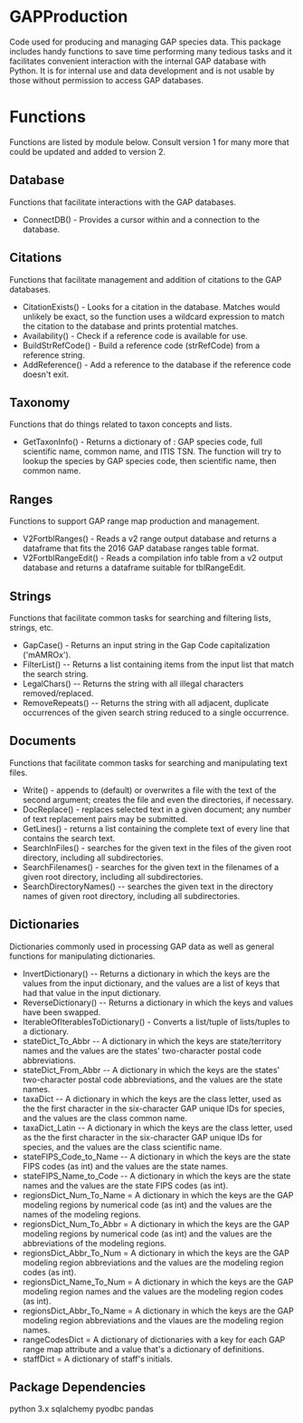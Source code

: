 # GAPProduction
Code used for producing and managing GAP species data.  This package includes handy functions to save time performing many tedious tasks and it facilitates convenient interaction with the internal GAP database with Python.  It is for internal use and data development and is not usable by those without permission to access GAP databases.

# Functions
Functions are listed by module below.  Consult version 1 for many more that could be updated and added to version 2.

## Database
Functions that facilitate interactions with the GAP databases.

* ConnectDB() - Provides a cursor within and a connection to the database.

## Citations
Functions that facilitate management and addition of citations to the GAP databases.

* CitationExists() - Looks for a citation in the database.  Matches would unlikely be exact, so the function uses a wildcard expression to match the citation to the database and prints protential matches.
* Availability() - Check if a reference code is available for use. 
* BuildStrRefCode() - Build a reference code (strRefCode) from a reference string.
* AddReference() - Add a reference to the database if the reference code doesn't exit.

## Taxonomy
Functions that do things related to taxon concepts and lists.

* GetTaxonInfo() - Returns a dictionary of : GAP species code, full scientific name, common name, and ITIS TSN.  The function will try to lookup the species by GAP species code, then scientific name, then common name.

## Ranges
Functions to support GAP range map production and management.

* V2FortblRanges() - Reads a v2 range output database and returns a dataframe that fits the 2016 GAP database ranges table format.
* V2FortblRangeEdit() - Reads a compilation info table from a v2 output database and returns a dataframe suitable for tblRangeEdit.

## Strings
Functions that facilitate common tasks for searching and filtering lists, strings, etc.

* GapCase() - Returns an input string in the Gap Code capitalization ('mAMROx').
* FilterList() -- Returns a list containing items from the input list that match the search string.
* LegalChars() -- Returns the string with all illegal characters removed/replaced.
* RemoveRepeats() -- Returns the string with all adjacent, duplicate occurrences of the given search string reduced to a single occurrence.

## Documents
Functions that facilitate common tasks for searching and manipulating text files.

* Write() - appends to (default) or overwrites a file with the text of the second argument; creates the file and even the directories, if necessary.
* DocReplace() - replaces selected text in a given document; any number of text replacement pairs may be submitted.
* GetLines() - returns a list containing the complete text of every line that contains the search text.
* SearchInFiles() - searches for the given text in the files of the given root directory, including all subdirectories.
* SearchFilenames() - searches for the given text in the filenames of a given root directory, including all subdirectories.
* SearchDirectoryNames() -- searches the given text in the directory names of given root directory, including all subdirectories.

## Dictionaries
Dictionaries commonly used in processing GAP data as well as general functions for manipulating dictionaries.

* InvertDictionary() -- Returns a dictionary in which the keys are the values from the input dictionary, and the values are a list of keys that had that value in the input dictionary.
* ReverseDictionary() -- Returns a dictionary in which the keys and values have been swapped.
* IterableOfIterablesToDictionary() - Converts a list/tuple of lists/tuples to a dictionary.
* stateDict_To_Abbr -- A dictionary in which the keys are state/territory names and the values are the states' two-character postal code abbreviations.
* stateDict_From_Abbr -- A dictionary in which the keys are the states' two-character postal code abbreviations, and the values are the state names.
* taxaDict -- A dictionary in which the keys are the class letter, used as the the first character in the six-character GAP unique IDs for species, and the values are the class common name.
* taxaDict_Latin -- A dictionary in which the keys are the class letter, used as the the first character in the six-character GAP unique IDs for species, and the values are the class scientific name.
* stateFIPS_Code_to_Name -- A dictionary in which the keys are the state FIPS codes (as int) and the values are the state names.
* stateFIPS_Name_to_Code -- A dictionary in which the keys are the state names and the values are the state FIPS codes (as int).
* regionsDict_Num_To_Name = A dictionary in which the keys are the GAP modeling regions by numerical code (as int) and the values are the names of the modeling regions.
* regionsDict_Num_To_Abbr = A dictionary in which the keys are the GAP modeling regions by numerical code (as int) and the values are the abbreviations of the modeling regions.
* regionsDict_Abbr_To_Num = A dictionary in which the keys are the GAP modeling region abbreviations and the values are the modeling region codes (as int).
* regionsDict_Name_To_Num = A dictionary in which the keys are the GAP modeling region names and the values are the modeling region codes (as int).
* regionsDict_Abbr_To_Name = A dictionary in which the keys are the GAP modeling region abbreviations and the vlaues are the modeling region names.
* rangeCodesDict = A dictionary of dictionaries with a key for each GAP range map attribute and a value that's a dictionary of definitions.
* staffDict = A dictionary of staff's initials.

## Package Dependencies
python 3.x
sqlalchemy
pyodbc
pandas
